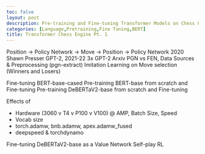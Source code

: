 ```yaml
---
toc: false
layout: post
description: Pre-training and Fine-tuning Transformer Models on Chess Games
categories: [Language,Pretraining,Fine Tuning,BERT]
title: Transformer Chess Engine Pt. 1 
---
```

Position -> Policy Network -> Move -> Position -> Policy Network
2020 Shawn Presser GPT-2, 2021-22 3x GPT-2 Arxiv
PGN vs FEN, Data Sources & Preprocessing (pgn-extract)
Imitation Learning on Move selection (Winners and Losers)

Fine-tuning BERT-base-cased
Pre-training BERT-base from scratch and Fine-tuning
Pre-training DeBERTaV2-base from scratch and Fine-tuning

Effects of
- Hardware (3060 v T4 v P100 v V100) @ AMP, Batch Size, Speed
- Vocab size
- torch.adamw, bnb.adamw, apex.adamw_fused
- deepspeed & torchdynamo

Fine-tuning DeBERTaV2-base as a Value Network
Self-play RL
